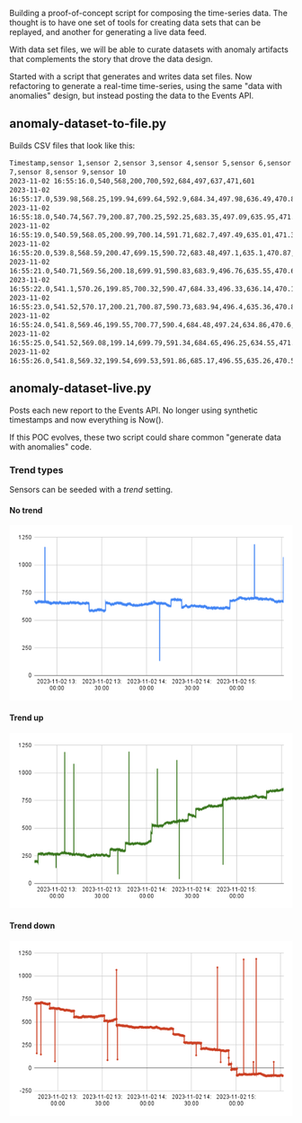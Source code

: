 Building a proof-of-concept script for composing the time-series data. The thought is to have one set of tools for creating data sets that can be replayed, and another for generating a live data feed. 

With data set files, we will be able to curate datasets with anomaly artifacts that complements the story that drove the data design.  

Started with a script that generates and writes data set files. Now refactoring to generate a real-time time-series, using the same "data with anomalies" design, but instead posting the data to the Events API. 

## anomaly-dataset-to-file.py

Builds CSV files that look like this: 

```
Timestamp,sensor 1,sensor 2,sensor 3,sensor 4,sensor 5,sensor 6,sensor 7,sensor 8,sensor 9,sensor 10
2023-11-02 16:55:16.0,540,568,200,700,592,684,497,637,471,601
2023-11-02 16:55:17.0,539.98,568.25,199.94,699.64,592.9,684.34,497.98,636.49,470.87,600.71
2023-11-02 16:55:18.0,540.74,567.79,200.87,700.25,592.25,683.35,497.09,635.95,471.71,600.89
2023-11-02 16:55:19.0,540.59,568.05,200.99,700.14,591.71,682.7,497.49,635.01,471.38,600.44
2023-11-02 16:55:20.0,539.8,568.59,200.47,699.15,590.72,683.48,497.1,635.1,470.87,600.43
2023-11-02 16:55:21.0,540.71,569.56,200.18,699.91,590.83,683.9,496.76,635.55,470.6,600.94
2023-11-02 16:55:22.0,541.1,570.26,199.85,700.32,590.47,684.33,496.33,636.14,470.1,600.61
2023-11-02 16:55:23.0,541.52,570.17,200.21,700.87,590.73,683.94,496.4,635.36,470.85,600.13
2023-11-02 16:55:24.0,541.8,569.46,199.55,700.77,590.4,684.48,497.24,634.86,470.6,599.4
2023-11-02 16:55:25.0,541.52,569.08,199.14,699.79,591.34,684.65,496.25,634.55,471.46,598.65
2023-11-02 16:55:26.0,541.8,569.32,199.54,699.53,591.86,685.17,496.55,635.26,470.58,599.07
```

## anomaly-dataset-live.py

Posts each new report to the Events API. No longer using synthetic timestamps and now everything is Now(). 

If this POC evolves, these two script could share common "generate data with anomalies" code. 

### Trend types

Sensors can be seeded with a *trend* setting. 

#### No trend

![No trending](../charts/no-trend.png)

#### Trend up

![Trending up](../charts/trend-up.png)

#### Trend down

![Trending down](../charts/trend-down.png)
